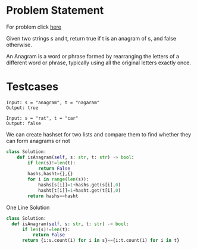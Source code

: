 # Problem Statement
For problem click [here](https://leetcode.com/problems/valid-anagram/)

Given two strings s and t, return true if t is an anagram of s, and false otherwise.

An Anagram is a word or phrase formed by rearranging the letters of a different word or phrase, typically using all the original letters exactly once.
# Testcases
```
Input: s = "anagram", t = "nagaram"
Output: true
```
```
Input: s = "rat", t = "car"
Output: false
```

We can create hashset for two lists and compare them to find whether they can form anagrams or not
```python
class Solution:
    def isAnagram(self, s: str, t: str) -> bool:
        if len(s)!=len(t):
            return False
        hashs,hasht={},{}
        for i in range(len(s)):
            hashs[s[i]]=1+hashs.get(s[i],0)
            hasht[t[i]]=1+hasht.get(t[i],0)
        return hashs==hasht
  ```
  One Line Solution
  ```python
  class Solution:
    def isAnagram(self, s: str, t: str) -> bool:
        if len(s)!=len(t):
            return False
        return {i:s.count(i) for i in s}=={i:t.count(i) for i in t}
